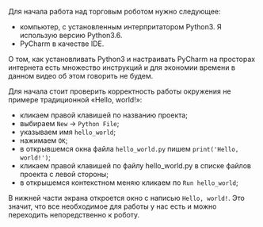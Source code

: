 Для начала работа над торговым роботом нужно следующее:
- компьютер, с установленным интерпритатором Python3. Я использую версию Python3.6.
- PyCharm в качестве IDE.

О том, как установливать Python3 и настраивать PyCharm на просторах интернета есть множество инструкций и для экономии времени в данном видео об этом говорить не будем.

Для начала стоит проверить корректность работы окружения не примере традиционной «Hello, world!»:
- кликаем правой клавишей по названию проекта;
- выбираем `New` -> `Python File`;
- указываем имя `hello_world`;
- нажимаем `OK`;
- в открывшемся окна файла `hello_world.py` пишем `print('Hello, world!')`;
- кликаем правой клавишей по файлу hello_world.py в списке файлов проекта с левой стороны;
- в открышемся контекстном меняю кликаем по `Run hello_world`;

В нижней части экрана откроется окно с написью `Hello, world!`. Это значит, что все необходимое для работы у нас есть и можно переходить непоредственно к роботу.

